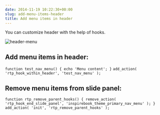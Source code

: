 ```yaml
---
date: 2014-11-19 10:22:30+00:00
slug: add-menu-items-header
title: Add menu items in header
---
```


You can customize header with the help of hooks.

![header-menu](http://docs.rtcamp.com/wp-content/uploads/2014/11/header-menu.png)


## Add menu items in header:


`function test_nav_menu() {
echo 'Menu content';
}`
`add_action( 'rtp_hook_within_header', 'test_nav_menu' );`


## Remove menu items from slide panel:


`function rtp_remove_parent_hooks() {
remove_action( 'rtp_hook_end_slide_panel', 'inspirebook_theme_primary_nav_menu' );
}`
`add_action( 'init', 'rtp_remove_parent_hooks' );`
